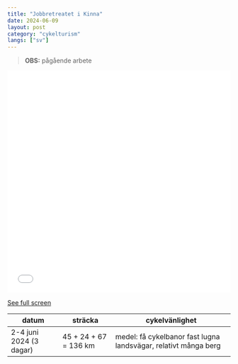 ```yaml
---
title: "Jobbretreatet i Kinna"
date: 2024-06-09
layout: post
category: "cykelturism"
langs: ["sv"]
---
```


> __OBS:__ pågående arbete

<iframe width="100%" height="500px" frameborder="0" allowfullscreen allow="geolocation" src="//umap.openstreetmap.fr/en/map/jobbretreatet-i-kinna_1080876?scaleControl=false&miniMap=false&scrollWheelZoom=false&zoomControl=true&editMode=disabled&moreControl=true&searchControl=null&tilelayersControl=null&embedControl=null&datalayersControl=true&onLoadPanel=none&captionBar=false&captionMenus=true"></iframe><p><a href="//umap.openstreetmap.fr/en/map/jobbretreatet-i-kinna_1080876?scaleControl=false&miniMap=false&scrollWheelZoom=true&zoomControl=true&editMode=disabled&moreControl=true&searchControl=null&tilelayersControl=null&embedControl=null&datalayersControl=true&onLoadPanel=none&captionBar=false&captionMenus=true">See full screen</a></p>

| datum | sträcka | cykelvänlighet |
| --- | --- | --- |
| 2-4 juni 2024 (3 dagar) | 45 + 24 + 67 = 136 km | medel: få cykelbanor fast lugna landsvägar, relativt många berg |

